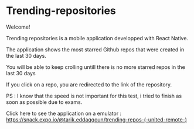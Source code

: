 # Trending-repositories

Welcome!

Trending repositories is a mobile application developped with React Native.

The application shows the most starred Github repos that were created in the last 30 days.

You will be able to keep crolling untill there is no more starred repos in the last 30 days

If you click on a repo, you are redirected to the link of the repository.

PS : I know that the speed is not important for this test, i tried to finish as soon as possible due to exams.

Click here to see the application on a emulator : https://snack.expo.io/@tarik.eddaqqoun/trending-repos-(-united-remote-)




